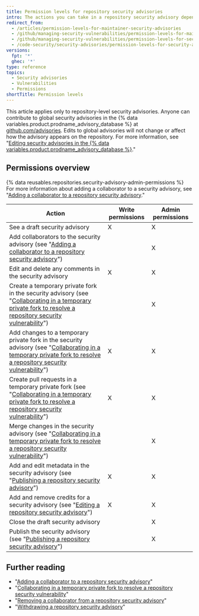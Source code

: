 ```yaml
---
title: Permission levels for repository security advisories
intro: The actions you can take in a repository security advisory depend on whether you have admin or write permissions to the security advisory.
redirect_from:
  - /articles/permission-levels-for-maintainer-security-advisories
  - /github/managing-security-vulnerabilities/permission-levels-for-maintainer-security-advisories
  - /github/managing-security-vulnerabilities/permission-levels-for-security-advisories
  - /code-security/security-advisories/permission-levels-for-security-advisories
versions:
  fpt: '*'
  ghec: '*'
type: reference
topics:
  - Security advisories
  - Vulnerabilities
  - Permissions
shortTitle: Permission levels
---
```

This article applies only to repository-level security advisories. Anyone can contribute to global security advisories in the {% data variables.product.prodname_advisory_database %} at [github.com/advisories](https://github.com/advisories). Edits to global advisories will not change or affect how the advisory appears on the repository.  For more information, see "[Editing security advisories in the {% data variables.product.prodname_advisory_database %}](/code-security/supply-chain-security/managing-vulnerabilities-in-your-projects-dependencies/editing-security-advisories-in-the-github-advisory-database)."

## Permissions overview

{% data reusables.repositories.security-advisory-admin-permissions %} For more information about adding a collaborator to a security advisory, see "[Adding a collaborator to a repository security advisory](/code-security/security-advisories/adding-a-collaborator-to-a-repository-security-advisory)."

Action | Write permissions | Admin permissions |
------ | ----------------- | ----------------- |
See a draft security advisory | X | X |
Add collaborators to the security advisory (see "[Adding a collaborator to a repository security advisory](/code-security/security-advisories/adding-a-collaborator-to-a-repository-security-advisory)") | | X |
Edit and delete any comments in the security advisory | X | X |
Create a temporary private fork in the security advisory (see "[Collaborating in a temporary private fork to resolve a repository security vulnerability](/code-security/security-advisories/collaborating-in-a-temporary-private-fork-to-resolve-a-repository-security-vulnerability)") | | X |
Add changes to a temporary private fork in the security advisory (see "[Collaborating in a temporary private fork to resolve a repository security vulnerability](/code-security/security-advisories/collaborating-in-a-temporary-private-fork-to-resolve-a-repository-security-vulnerability)") | X | X |
Create pull requests in a temporary private fork (see "[Collaborating in a temporary private fork to resolve a repository security vulnerability](/code-security/security-advisories/collaborating-in-a-temporary-private-fork-to-resolve-a-repository-security-vulnerability)") | X | X |
Merge changes in the security advisory (see "[Collaborating in a temporary private fork to resolve a repository security vulnerability](/code-security/security-advisories/collaborating-in-a-temporary-private-fork-to-resolve-a-repository-security-vulnerability)") | | X |
Add and edit metadata in the security advisory (see "[Publishing a repository security advisory](/code-security/security-advisories/publishing-a-repository-security-advisory)") | X | X |
Add and remove credits for a security advisory (see "[Editing a repository security advisory](/code-security/security-advisories/editing-a-repository-security-advisory)") | X | X |
Close the draft security advisory | | X |
Publish the security advisory (see "[Publishing a repository security advisory](/code-security/security-advisories/publishing-a-repository-security-advisory)") | | X |

## Further reading

- "[Adding a collaborator to a repository security advisory](/code-security/security-advisories/adding-a-collaborator-to-a-repository-security-advisory)"
- "[Collaborating in a temporary private fork to resolve a repository security vulnerability](/code-security/security-advisories/collaborating-in-a-temporary-private-fork-to-resolve-a-repository-security-vulnerability)"
- "[Removing a collaborator from a repository security advisory](/code-security/security-advisories/removing-a-collaborator-from-a-repository-security-advisory)"
- "[Withdrawing a repository security advisory](/code-security/security-advisories/withdrawing-a-repository-security-advisory)"
